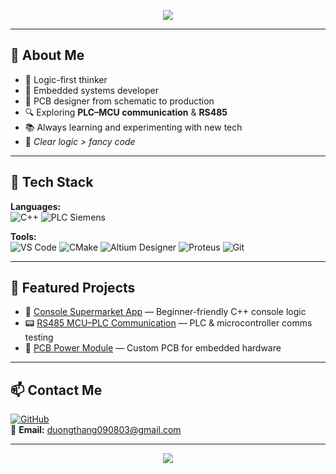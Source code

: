 <!-- Banner -->
<p align="center">
  <img src="https://capsule-render.vercel.app/api?type=waving&color=0:0f0c29,100:302b63&height=200&section=header&text=Penny%20Dev&fontSize=50&fontColor=ffffff&fontAlignY=35&animation=fadeIn&desc=Embedded%20Developer%20%7C%20PCB%20Designer%20%7C%20C%2FC%2B%2B%20Enthusiast&descAlignY=55&descAlign=50" />
</p>

---

## 👋 About Me

- 🧠 Logic-first thinker  
- 🔧 Embedded systems developer  
- 📐 PCB designer from schematic to production  
- 🔍 Exploring **PLC–MCU communication** & **RS485**  
- 📚 Always learning and experimenting with new tech  
- 🎯 *Clear logic > fancy code*  

---

## 🧰 Tech Stack

**Languages:**  
![C++](https://img.shields.io/badge/C++-004482?style=for-the-badge&logo=cplusplus&logoColor=white)
![PLC Siemens](https://img.shields.io/badge/PLC%20Siemens-009999?style=for-the-badge)

**Tools:**  
![VS Code](https://img.shields.io/badge/VS%20Code-007ACC?style=for-the-badge&logo=visualstudiocode&logoColor=white)
![CMake](https://img.shields.io/badge/CMake-064F8C?style=for-the-badge&logo=cmake&logoColor=white)
![Altium Designer](https://img.shields.io/badge/Altium%20Designer-A5915F?style=for-the-badge&logo=altiumdesigner&logoColor=white)
![Proteus](https://img.shields.io/badge/Proteus-1C1C1C?style=for-the-badge)
![Git](https://img.shields.io/badge/Git-F05032?style=for-the-badge&logo=git&logoColor=white)

---

## 📌 Featured Projects

- 🛒 [Console Supermarket App](https://github.com/tinybutpenny/Console-Supermarket) — Beginner-friendly C++ console logic  
- 📟 [RS485 MCU–PLC Communication](https://github.com/tinybutpenny/RS485-MCU-PLC) — PLC & microcontroller comms testing  
- 🔌 [PCB Power Module](https://github.com/tinybutpenny/PCB-Power-Module) — Custom PCB for embedded hardware  

---

## 📫 Contact Me

[![GitHub](https://img.shields.io/badge/GitHub-tinybutpenny-black?style=flat&logo=github)](https://github.com/tinybutpenny)  
📧 **Email:** duongthang090803@gmail.com  

---

<!-- Footer -->
<p align="center">
  <img src="https://capsule-render.vercel.app/api?type=waving&color=0:0f0c29,100:302b63&height=100&section=footer" />
</p>
